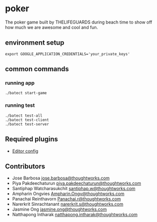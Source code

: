 # poker

The poker game built by THELIFEGUARDS during beach time to show off how much we are awesome and cool and fun.

## environment setup

```
export GOOGLE_APPLICATION_CREDENTIALS='your_private_keys'
```

## common commands

### running app

```
./batect start-game
```

### running test

```
./batect test-all
./batect test-client
./batect test-server
```

## Required plugins

- [Editor config](https://marketplace.visualstudio.com/items?itemName=EditorConfig.EditorConfig)

## Contributors

- Jose Barbosa <jose.barbosa@thoughtworks.com>
- Piya Pakdeechaturun <piya.pakdeechaturun@thoughtworks.com>
- Santiphap Watcharasukchit <santiphap.w@thoughtworks.com>
- Ampharin Ongvies <Ampharin.Ongv@thoughtworks.com>
- Panachai Reinthavorn <Panachai.r@thoughtworks.com>
- Narerkrit Sinrachtanant <narerkrit.s@thoughtworks.com>
- Jasmine Ong <jasmine.ong@thoughtworks.com>
- Natthapong Intharak <natthapong.intharak@thoughtworks.com>
